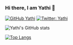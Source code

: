 ### Hi there, I am Yathi 👋

[![GitHub Yathi](https://img.shields.io/github/followers/Yathi?style=social)](https://github.com/Yathi)
[![Twitter: Yathi](https://img.shields.io/twitter/follow/ihtay?style=social)](https://twitter.com/ihtay)

![Yathi's GitHub stats](https://github-readme-stats.vercel.app/api?username=Yathi&count_private=true&show_icons=true&theme=gruvbox)

[![Top Langs](https://github-readme-stats.vercel.app/api/top-langs/?username=Yathi&layout=compact&hide=html)](https://github.com/anuraghazra/github-readme-stats)




<!--
**Yathi/Yathi** is a ✨ _special_ ✨ repository because its `README.md` (this file) appears on your GitHub profile.

Here are some ideas to get you started:

- 🔭 I’m currently working on ...
- 🌱 I’m currently learning ...
- 👯 I’m looking to collaborate on ...
- 🤔 I’m looking for help with ...
- 💬 Ask me about ...
- 📫 How to reach me: ...
- 😄 Pronouns: ...
- ⚡ Fun fact: ...
-->
